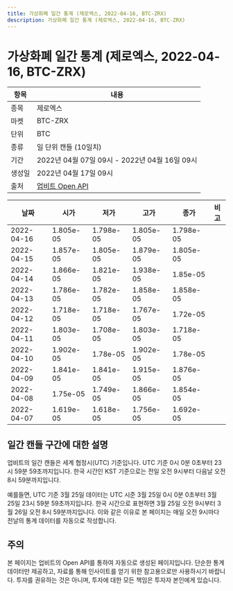 ```yaml
---
title: 가상화폐 일간 통계 (제로엑스, 2022-04-16, BTC-ZRX)
description: 가상화폐 일간 통계 (제로엑스, 2022-04-16, BTC-ZRX)
---
```



가상화폐 일간 통계 (제로엑스, 2022-04-16, BTC-ZRX)
===

|항목|내용|
|--|--|
|종목|제로엑스|
|마켓|BTC-ZRX|
|단위|BTC|
|종류|일 단위 캔들 (10일치)|
|기간|2022년 04월 07일 09시 - 2022년 04월 16일 09시|
|생성일|2022년 04월 17일 09시|
|출처|[업비트 Open API](https://docs.upbit.com)|


|날짜|시가|저가|고가|종가|비고|
|--|--|--|--|--|--|
|2022-04-16|1.805e-05|1.798e-05|1.805e-05|1.798e-05|    |
|2022-04-15|1.857e-05|1.805e-05|1.879e-05|1.805e-05|    |
|2022-04-14|1.866e-05|1.821e-05|1.938e-05|1.85e-05|    |
|2022-04-13|1.786e-05|1.782e-05|1.858e-05|1.858e-05|    |
|2022-04-12|1.718e-05|1.718e-05|1.767e-05|1.72e-05|    |
|2022-04-11|1.803e-05|1.708e-05|1.803e-05|1.718e-05|    |
|2022-04-10|1.902e-05|1.78e-05|1.902e-05|1.78e-05|    |
|2022-04-09|1.841e-05|1.841e-05|1.915e-05|1.876e-05|    |
|2022-04-08|1.75e-05|1.749e-05|1.866e-05|1.854e-05|    |
|2022-04-07|1.619e-05|1.618e-05|1.756e-05|1.692e-05|    |


일간 캔들 구간에 대한 설명
---


업비트의 일간 캔들은 세계 협정시(UTC) 기준입니다. 
UTC 기준 0시 0분 0초부터 23시 59분 59초까지입니다. 
한국 시간인 KST 기준으로는 전일 오전 9시부터 다음날 오전 8시 59분까지입니다. 


예를들면, UTC 기준 3월 25일 데이터는 UTC 시준 3월 25일 0시 0분 0초부터 3월 25일 23시 59분 59초까지입니다. 
한국 시간으로 표현하면 3월 25일 오전 9시부터 3월 26일 오전 8시 59분까지입니다. 
이와 같은 이유로 본 페이지는 매일 오전 9시마다 전날의 통계 데이터를 자동으로 작성합니다. 


주의
---


본 페이지는 업비트의 Open API를 통하여 자동으로 생성된 페이지입니다. 
단순한 통계 데이터만 제공하고, 자료를 통해 인사이트를 얻기 위한 참고용으로만 사용하시기 바랍니다. 
투자를 권유하는 것은 아니며, 투자에 대한 모든 책임은 투자자 본인에게 있습니다. 
